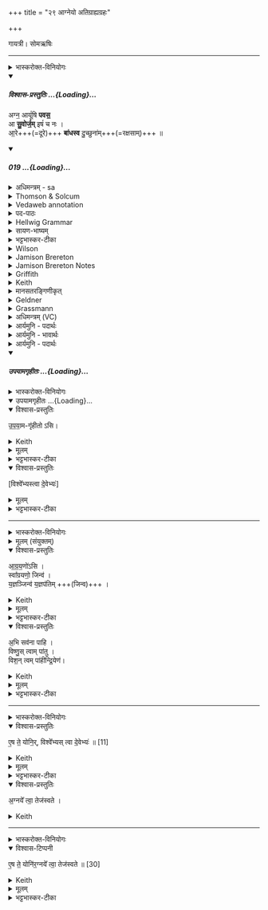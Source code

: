 +++
title = "२९ आग्नेयो अतिग्राह्यग्रहः"

+++

गायत्री। सोमऋषिः

_______
<details><summary>भास्करोक्त-विनियोगः</summary>

1अथातिग्राह्याणामाग्नेयं गृह्णाति - अग्न आयूंषीति गायत्र्या ॥ व्याख्याता चेयम् 'त्वमग्ने रुद्रः' इत्यत्र ।

'देवा वा इन्द्रियं वीर्यं व्यभजन्त ततो यदत्यशिष्यत' इत्यादि ब्राह्मणम् , 'अप्यग्निष्टोमे ग्रहीतव्याः' इत्यादि च ।
</details>
<div class="js_include" includetitle="plain" newlevelforh1="5" title="विश्वास-प्रस्तुतिः" unfilled url="/vedAH_Rk/shAkalam/saMhitA/vishvAsa-prastutiH/09/066/19_agna_AyUMShi.md">
<details open><summary><h5>विश्वास-प्रस्तुतिः ...{Loading}...</h5></summary>


अग्न॒ आयूं॑षि **पवस॒**  
आ **सु॒वोर्ज॒म्** इषं॑ च नः ।  
आ॒रे+++(=दूरे)+++ **बा॑धस्व** दु॒च्छुना॑म्+++(=रक्षसाम्)+++ ॥

</details>
</div>
<div class="js_include" includetitle="false" newlevelforh1="5" unfilled url="/vedAH_Rk/shAkalam/saMhitA/sarvASh_TIkAH/09/066/19_agna_AyUMShi.md">
<details open><summary><h5>019 ...{Loading}...</h5></summary>
<details><summary>अधिमन्त्रम् - sa</summary>

- देवता - अग्निः पवमानः
- ऋषिः - शतं वैखानसाः
- छन्दः - गायत्री
</details>
<details><summary>Thomson & Solcum</summary>

अ꣡ग्न आ꣡यूंषि पवस  
आ꣡ सुवो꣡र्जम् इ꣡षं च नः  
आरे꣡ बाधस्व दुछु꣡नाम्
</details>
<details><summary>Vedaweb annotation</summary>

_________
**Strata**  
Strophic

###### Pāda-label
genre M;; Oldenberg's gāyatrī-corpus, cf. Oldenberg (1888: 9f.).;; Trochaic gāyatrī; see Oldenberg (1888) 25 and Vedic Metre (Arnold, 1905) 165.  
genre M;; Oldenberg's gāyatrī-corpus, cf. Oldenberg (1888: 9f.).;; Trochaic gāyatrī; see Oldenberg (1888) 25 and Vedic Metre (Arnold, 1905) 165.  
genre M;; Oldenberg's gāyatrī-corpus, cf. Oldenberg (1888: 9f.).;; Trochaic gāyatrī; see Oldenberg (1888) 25 and Vedic Metre (Arnold, 1905) 165.
_________
**Morph**  
ágne ← agní- (nominal stem)  
{case:VOC, gender:M, number:SG}

ā́yūṁṣi ← ā́yus- (nominal stem)  
{case:NOM, gender:N, number:PL}

pavase ← √pū- (root)  
{number:SG, person:2, mood:IND, tense:PRS, voice:MED}

ā́ ← ā́ (invariable)  
{}

ca ← ca (invariable)  
{}

íṣam ← íṣ- (nominal stem)  
{case:ACC, gender:F, number:SG}

naḥ ← ahám (pronoun)  
{case:ACC, number:PL}

suva ← √sū- 1 (root)  
{number:SG, person:2, mood:IMP, tense:PRS, voice:ACT}

ū́rjam ← ū́rj- (nominal stem)  
{case:ACC, gender:F, number:SG}

āré ← āré (invariable)  
{}

bādhasva ← √bādhⁱ- (root)  
{number:SG, person:2, mood:IMP, tense:PRS, voice:MED}

duchúnām ← duchúnā- (nominal stem)  
{case:ACC, gender:F, number:SG}

</details>
<details><summary>पद-पाठः</summary>

अग्ने॑ । आयूं॑षि । प॒व॒से॒ । आ । सु॒व॒ । ऊर्ज॑म् । इष॑म् । च॒ । नः॒ ।  
आ॒रे । बा॒ध॒स्व॒ । दु॒च्छुना॑म् ॥
</details>
<details><summary>Hellwig Grammar</summary>

-   *agna* ← *agne* ← *agni*
- \[noun\], vocative, singular, masculine
- “fire; Agni; sacrificial fire; digestion; cautery; Plumbago
    zeylanica; fire; vahni; agni \[word\]; agnikarman; gold; three;
    jāraṇa; pyre; fireplace; heating.”
------------------------------------------------------------------------
- *āyūṃṣi* ← *āyus*
- \[noun\], accusative, plural, neuter
- “life; longevity; āyus; life; āyus \[word\]; Āyus.”
------------------------------------------------------------------------
- *pavasa* ← *pavase* ← *pū*
- \[verb\], singular, Present indikative
- “purify; filter; blow; purify; purge; sift.”
------------------------------------------------------------------------
- *ā*
- \[adverb\]
- “towards; ākāra; until; ā; since; according to; ā \[suffix\].”
------------------------------------------------------------------------
- *suvorjam* ← *suva* ← *sū*
- \[verb\], singular, Present imperative
- “give birth; urge; bestow; cause.”
------------------------------------------------------------------------
- *suvorjam* ← *ūrjam* ← *ūrj*
- \[noun\], accusative, singular, feminine
- “strength; refreshment; vigor; food; strengthening.”
------------------------------------------------------------------------
- *iṣaṃ* ← *iṣam* ← *iṣ*
- \[noun\], accusative, singular, feminine
- “refreshment; enjoyment; stores.”
------------------------------------------------------------------------
- *ca*
- \[adverb\]
- “and; besides; then; now; even.”
------------------------------------------------------------------------
- *naḥ* ← *mad*
- \[noun\], dative, plural
- “I; mine.”
------------------------------------------------------------------------
- *āre*
- \[adverb\]
- “far.”
------------------------------------------------------------------------
- *bādhasva* ← *bādh*
- \[verb\], singular, Present imperative
- “afflict; annoy; chase away; tease; grieve; irritate.”
------------------------------------------------------------------------
- *ducchunām* ← *ducchunā*
- \[noun\], accusative, singular, feminine
- “calamity; misfortune.”
------------------------------------------------------------------------
</details>
<details><summary>सायण-भाष्यम्</summary>

हे **अग्ने** पवमानरूप त्वमस्माकम् **आयूंषि** जीवनानि **पवसे** रक्षसि । **नः** अस्माकम् 'ऊर्जम् अन्नरसम् **इषम्** अन्नं च **आ** **सुव** आभिमुख्येन प्रेरय । किंच **दुच्छुनाम्** । रक्षोनामैतत् । रक्षांसि **आरे** अस्मत्तो दूर एव **बाधस्व** संपीडय ॥
</details>
<details><summary>भट्टभास्कर-टीका</summary>

हे अग्ने आयूंषि जीवनान्यन्नानि वास्मदीयानि त्वं खलु पवसे शोधयसि, यथा वर्धन्ते, यथा वा न क्षीयन्ते । अत ऊर्जं रसं क्षीरादिकमिषमन्नं चास्मभ्यमासुव आभिमुख्येन सुव प्रेरय उत्पादयेत्यर्थः । **आरे** दूरे नीत्वा **बाधस्व** बाधय नाशय **दुच्छुनाम्** उपद्रवं ज्योगामयावित्वलक्षणम् । 'उत यदीतासुर्भवति जीवत्येव' इति ब्राह्मणम् ॥

_____________
हे **अग्ने** आयूंषि अन्नानि जीवनानि वा अस्मदीयानि त्वं खलु **पवसे** शोधय । यथा वर्धन्ते न क्षीयन्ते तथा कुर्विति भावः । **नो** ऽस्माकम् अन्नम् अदनीयं भक्ष्यभोज्यादिकं **ऊर्जं** क्षीराज्यादिकं रसं चानुजानीह्याभिमुख्येन प्रेरय उत्पादय, सर्वदा देहीति भावः ।  
**दुच्छुनां** दौर्गत्यादिसर्वोपद्रवान् दूरे नीत्वा बाधस्व विनाशय ।

_____________
**अग्ने आयूंषि पवस्व ऊर्जं** रसं **इषम्** अन्नं च नः अस्मभ्यमासुव आनय **दुच्छुनां** दौर्गत्यं चास्माकमारे दूरे **बाधस्वेति** ॥
</details>
<details><summary>Wilson</summary>

###### English translation:

“**Agni**, you support our lives, send us nutriment and food, drive far off the **rākṣasas**.”
</details>
<details><summary>Jamison Brereton</summary>

O Agni, you bring (longer) lifespans through your purification; impel  hither nourishment and refreshment to us.  
Into the distance thrust misfortune.
</details>
<details><summary>Jamison Brereton Notes</summary>

Since pavase has an obj. ā́yūṃṣi, it would be desirable to have the preverb ā́, which has transitivizing function with this root. This is easily done: ā́yūṃṣi can be decomposed into ā́ā́yūṃṣi without change to the Saṃhitā text, though it is contra to the Pp.

This preverb in tmesis shows up apparently 2nd in the clause because it follows the zeroposition voc. ágne.



<div class="js_include" includetitle="true" newlevelforh1="2" unfilled="" url="/vedAH_Rk/shAkalam/saMhitA/jamison_brereton_notes/09/066/19-21.md">
<details open><summary><h7>19-21 ...{Loading}...</h7></summary>
<details><summary>Jamison Brereton Notes</summary>

On this tṛca see published introduction. It is so insistently Agni-focused (all three vss.

begin with a form of that stem, two as voc.) that the Anukramaṇī lists Agni as the deity of the three vss. But it is of course far more likely that Soma is being identified with Agni here.

The equation and poetic merging of these two ritual gods is found elsewhere, most notably in “the hardest hymn in the RV” (V.44), which is simultaneously applicable to both gods throughout its length. Their blending is shown here by the use of both Somian and Agnian vocab.: for the latter, see esp. puróhitaḥ (20b); for the former, the three forms of páva-, one each in each vs.: 19a pavase, 20a pávamānaḥ, 21a pavasva. Note that after this Agni tṛca the word sóma- doesn’t appear until vs. 29 and a likely identification with Indra (as well as comparison with the sun) intervenes.
</details>
</details>
</div>
</details>
<details><summary>Griffith</summary>

Agni, thou pourest life; send down upon us food and vigorous strength;  
     Drive thou misfortune far away,
</details>
<details><summary>Keith</summary>

O Agni, thou purifiest life [7];  
Do thou give food and strength to us;  
Far away drive ill-fortune.
</details>
<details><summary>मानसतरङ्गिणीकृत्</summary>

agni you purify our life, send to us swift strength. Prevent the misfortune from over taking us.
</details>
<details><summary>Geldner</summary>

O Agni, du läuterst uns Lebenskraft zu; weise uns Stärkung und Labung zu! Halte das Unheil weit ab!
</details>
<details><summary>Grassmann</summary>

Du flammst, o Agni, Leben aus, erzeuge Trank und Speise uns, Das Unheil stosse weit hinweg.
</details>
<details><summary>अधिमन्त्रम् (VC)</summary>

- अग्निः
- शतं वैखानसाः
- गायत्री
- षड्जः
</details>
<details><summary>आर्यमुनि - पदार्थः</summary>

पदार्थान्वयभाषाः -  (अग्ने) हे ज्ञानस्वरूप परमात्मन् ! आप (आयूंषि) हमारी आयु को (पवसे) पवित्र करते हैं (च) और (नः) हमारे लिए (इषम्) ऐश्वर्य और (ऊर्जम्) बल (आसुव)दें। तथा (दुच्छुनाम्) विघ्नकारी राक्षसों को हमसे (आरे) दूर (बाधस्व) करें॥१९॥
</details>
<details><summary>आर्यमुनि - भावार्थः</summary>

भावार्थभाषाः -  इस मन्त्र में परमात्मा ने विघ्नकारी राक्षसों से बचने का उपदेश किया है कि हे पुरुषों ! तुम विघ्नकारी अवैदिक पुरुष जो राक्षस हैं, उनके हटाने में सदैव तत्पर रहो ॥१९॥
</details>
<details><summary>आर्यमुनि - पदार्थः</summary>

पदार्थान्वयभाषाः -  (अग्ने) ज्ञानस्वरूप परमेश्वर ! त्वम् (आयूंषि) अस्माकं वयांसि (पवसे) पवित्रयसि (च) अथ च (नः) अस्मभ्यम् (इषम्) ऐश्वर्यं तथा (ऊर्जम्) बलं (आसुव) देहि। तथा (दुच्छुनाम्) विघ्नकारिराक्षसान् इतः (आरे बाधस्व) दूरीकुरु ॥१९॥
</details>
</details>
</div>
<div class="js_include" includetitle="false" newlevelforh1="5" unfilled url="/vedAH_yajuH/taittirIyam/saMhitA/yajuH/sarva-prastutiH/1/4_somAbhiShavAdi/10_AgrayaNagrahaH/upayAmagRhItaH.md">
<details open><summary><h5>उपयामगृहीतः ...{Loading}...</h5></summary>
<details><summary>भास्करोक्त-विनियोगः</summary>

इमामनुद्रुत्य 'उपयामगृहीतोसि विश्वेभ्यस्त्वा देवेभ्यः' इति गृह्णाति ॥
</details>
<div class="js_include" includetitle="false" newlevelforh1="5" unfilled="" url="/vedAH_yajuH/taittirIyam/saMhitA/yajuH/sarva-prastutiH/1/4_somAbhiShavAdi/03_antaryAmagrahaH/upayAmagRhItaH.md">
<details open><summary><h10>उपयामगृहीतः ...{Loading}...</h10></summary>
<details open><summary>विश्वास-प्रस्तुतिः</summary>

उ॒प॒या॒म-गृ॑हीतो ऽसि।
</details>
<details><summary>Keith</summary>

Thou art taken with a support/ foundation.
</details>
<details><summary>मूलम्</summary>

उ॒प॒या॒मगृ॑हीतोऽसि।
</details>
<details><summary>भट्टभास्कर-टीका</summary>

उपयम्यन्ते स्वात्मन्येव नियम्यन्ते भूतजातान्यस्मिन् अभिन्नेधिकरणे इत्युपयामः पृथ्वी । 'इयं वा उपयामः' इति ब्राह्मणम् । 'हलश्च' इति घञ्, थाथादिस्वरेणान्तोदात्तत्वम् । तेन गृहीतस्त्वमसि ; कोन्यस्त्वां गृहीतुं क्षम इति भावः ; पृथिव्यापो गृहीष्यामीतिवत् । 'तृतीया कर्मणि' इति पूर्वपदप्रकृतिस्वरत्वम् । यद्वा - उपयामार्थं पृथिव्यर्थं गृहीतोसीति ; हे सोम ।   

ननु 'स्वाहा त्वा सुभवस्सूर्याय' इति मन्त्रवर्णनात् सूर्यदेवत्यः कथं पृथिवीदेवत्यः स्यात् ? नैतद्देवताभिधानं ; पृथिवीवासिनां प्रजानां यागद्वारेण स्थित्यर्थं गृहीतोसीति स्तूयते । यद्वा - पृथिव्यपि देवतैवास्य 'उपयामगृहीतोसीत्याहादितिदेवत्यास्तेन' इति, अदितिः पृथ्वी । 'चतुर्थी' इति योगविभागात्समासः । 'क्ते च' इति पूर्वपदप्रकृतिस्वरत्वम् । 'इयं वा उपयामस्तस्मादिमां प्रजा अनु प्रजायन्ते' इति ब्राह्मणम् ॥

________________

उपयामगृहीतोसीति व्याख्यातम् । 'इयं वा उपयामः' तयैव गृहीतोसीति ।
</details>
</details>
</div>
<details open><summary>विश्वास-प्रस्तुतिः</summary>

[विश्वे᳚भ्यस्त्वा दे॒वेभ्यः॑]
</details>
<details><summary>मूलम्</summary>

[विश्वे᳚भ्यस्त्वा दे॒वेभ्यः॑]
</details>
<details><summary>भट्टभास्कर-टीका</summary>

अस्य ग्रहणमन्त्रस्य साकाङ्क्षत्वात्सादनमन्त्रे श्रुतं विश्वेभ्यस्त्वेति सम्बध्यते ॥
</details>

_______
<details><summary>भास्करोक्त-विनियोगः</summary>

2अधिवदते ॥
</details>
<details><summary>मूलम् (संयुक्तम्)</summary>

आग्रय॒णो॑ऽसि॒ स्वा᳚ग्रयणो॒ जिन्व॑ य॒ज्ञञ्जिन्व॑ य॒ज्ञप॑तिम॒भि सव॑ना पाहि॒ विष्णु॒स्त्वाम्पा॑तु॒ विश॒न्त्वम्पा॑हीन्द्रि॒येण
</details>
<details open><summary>विश्वास-प्रस्तुतिः</summary>

आ॒ग्र॒य॒णो॑ऽसि ।  
स्वा᳚ग्रयणो॒ जिन्व॑ ।    
य॒ज्ञञ्जिन्व॑ य॒ज्ञप॑तिम्  +++(जिन्व)+++ ।
</details>
<details><summary>Keith</summary>

thou art the leader,  
thou art the good leader;  
quicken the sacrifice,  
quicken the lord of the sacrifice;
</details>
<details><summary>मूलम्</summary>

आ॒ग्र॒य॒णो॑ऽसि ।  
स्वा᳚ग्रयणो॒ जिन्व॑ ।    
य॒ज्ञञ्जिन्व॑ य॒ज्ञप॑तिम्  +++(जिन्व)+++ ।  
</details>
<details><summary>भट्टभास्कर-टीका</summary>

आग्रयणोसि आग्रयणाख्यो ग्रहस्त्वमस्ति । अग्रे इर्यते गृह्यत इत्यग्रयणः ग्रहाणामग्रेसरोसि । 'ते देवा आग्रयाणाग्रान्ग्रहानपश्यन्' इति ब्राह्मणम् । शकन्ध्वादित्वात्पररूपत्वम् । अग्रयाण एवाग्रयणाः । 'सान्नाय्यानुजावर' इत्यादिना स्वार्थिकोण्निपातितः । यद्वा - वाचा अग्रे प्रथममीयत इत्याग्रयणः । 'वाग्वै देवेभ्यः' इत्यादि ब्राह्मणं 'तदाग्रयणस्याग्रयणत्वम्' इत्यन्तम् ।

स्वाग्रयाणः, अग्र्यं श्रैष्ठ्यं यन्ति प्राप्नुवन्त्यनेनेत्याग्रयणः, शोभन आग्रयणस्स्वाग्रयणः । त्वां गृहीत्वा देवा अग्रं पर्यायन् । तथा यजमानोपि त्वां गृहीत्वा समानानामग्रं पर्येत्विति भावः । 'अग्रमेव समानानां पर्येति' इति ब्राह्मणम् । यस्मादीदृशस्त्वमसि तस्माज्जिन्व प्रीणय यज्ञं, यज्ञपतिं च जिन्व । उभयत्रापि वाक्यादित्वान्न निहन्यते । जिवि प्रीणने ।
</details>
<details open><summary>विश्वास-प्रस्तुतिः</summary>

अ॒भि सव॑ना पाहि ।  
विष्णु॒स् त्वाम् पा॑तु ।  
विश॒न् त्वम् पा॑हीन्द्रि॒येण॑।
</details>
<details><summary>Keith</summary>

guard the pressings;  
let Visnu guard thee,  
do thou guard the folk with thy power;
</details>
<details><summary>मूलम्</summary>

अ॒भि सव॑ना पाहि ।  
विष्णु॒स्त्वाम्पा॑तु ।  
विश॒न् त्वम् पा॑हीन्द्रि॒येण॑।
</details>
<details><summary>भट्टभास्कर-टीका</summary>

सवना सवनानि, अभि पाहि आभिमुख्येन पालय तवाक्षीणतया । त्वयि हीक्षीणे प्रायश्चित्तप्रसङ्गादरक्षितानि सवनानि स्युः; तस्मान्मा क्षेष्ठा इत्यर्थः ।

तथा  भगवान् विष्णुस्त्वां पातु यस्सर्वं पाति ।

तमपि विशं प्रजां यजमानस्य स्वभूतां पाहि सर्वां वा, इन्द्रियेणेत्थंभूतां प्रजामविकलेन्द्रियां कुर्वित्यर्थः ॥
</details>


_______
<details><summary>भास्करोक्त-विनियोगः</summary>

3एवमनुद्रुत्य 'एष ते योनिर्विश्वेभ्यस्त्वा देवेभ्यः' इति सादयति ।
</details>
<details open><summary>विश्वास-प्रस्तुतिः</summary>

ए॒ष ते॒ योनि॒र्, विश्वे᳚भ्यस् त्वा दे॒वेभ्यः॑ ॥ [11]
</details>
<details><summary>Keith</summary>

this is thy birthplace; to the All-gods thee!
</details>
<details><summary>मूलम्</summary>

ए॒ष ते॒ योनि॒र्विश्वे᳚भ्यस्त्वा दे॒वेभ्यः॑ ॥ [11]
</details>
<details><summary>भट्टभास्कर-टीका</summary>

'वैश्वदेवो ह्येष देवतया' इति ब्राह्मणम् । 'आत्मा वा एष यज्ञस्य यदाग्रयणः' इत्यादि च ॥
</details>
</details>
</div>
<details open><summary>विश्वास-प्रस्तुतिः</summary>

अ॒ग्नये᳚ त्वा॒ तेज॑स्वते ।  
</details>
<details><summary>Keith</summary>

to Agni the radiant thee! 
</details>

_______
<details><summary>भास्करोक्त-विनियोगः</summary>

सादनम्।
</details>
<details open><summary>विश्वास-टिप्पनी</summary>


ए॒ष ते॒ योनि॑र॒ग्नये᳚ त्वा॒ तेज॑स्वते ॥ [30] 
</details>
<details><summary>Keith</summary>

This is thy birthplace; to Agni the radiant thee!
</details>
<details><summary>मूलम्</summary>

ए॒ष ते॒ योनि॑र॒ग्नये᳚ त्वा॒ तेज॑स्वते ॥ [30]   +++(सादनमन्त्रः)+++
</details>
<details><summary>भट्टभास्कर-टीका</summary>

2-3ग्रहणसादनमन्त्रौ गतौ ॥
</details>
